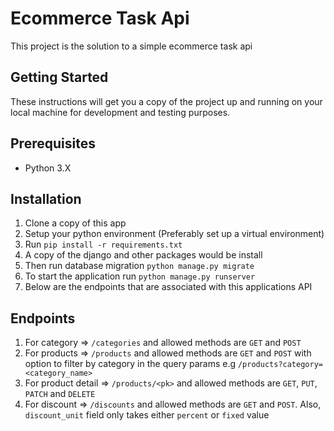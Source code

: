 # Ecommerce Task Api

This project is the solution to a simple ecommerce task api

## Getting Started

These instructions will get you a copy of the project up and running on your 
local machine for development and testing purposes. 

## Prerequisites
* Python 3.X



## Installation
1. Clone a copy of this app
2. Setup your python environment (Preferably set up a virtual environment)
3. Run `pip install -r requirements.txt`
4. A copy of the django and other packages would be install
5. Then run database migration `python manage.py migrate`
6. To start the application run `python manage.py runserver`
7. Below are the endpoints that are associated with this applications API


## Endpoints
1. For category => `/categories` and allowed methods are `GET` and `POST`
2. For products => `/products` and allowed methods are `GET` and `POST` with option to filter by category in the query params e.g `/products?category=<category_name>`
3. For product detail => `/products/<pk>` and allowed methods are `GET`, `PUT`, `PATCH` and `DELETE`
4. For discount => `/discounts` and allowed methods are `GET` and `POST`. Also, `discount_unit` field only takes either `percent` or `fixed` value
